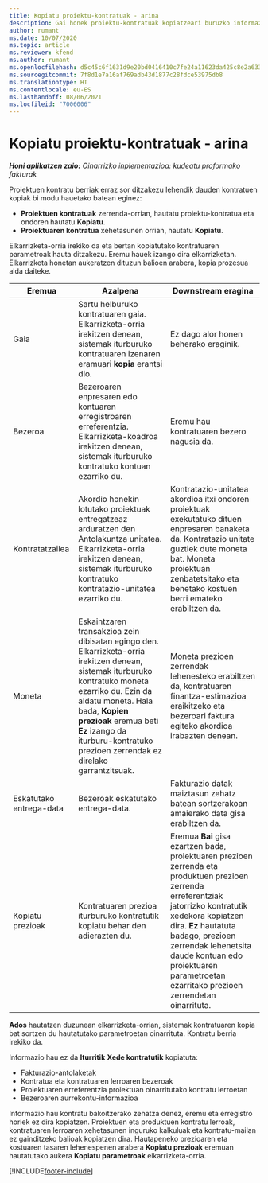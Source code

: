 ```yaml
---
title: Kopiatu proiektu-kontratuak - arina
description: Gai honek proiektu-kontratuak kopiatzeari buruzko informazioa eskaintzen du Project Operations-en.
author: rumant
ms.date: 10/07/2020
ms.topic: article
ms.reviewer: kfend
ms.author: rumant
ms.openlocfilehash: d5c45c6f1631d9e20bd0416410c7fe24a11623da425c8e2a633b085fbfabdd79
ms.sourcegitcommit: 7f8d1e7a16af769adb43d1877c28fdce53975db8
ms.translationtype: HT
ms.contentlocale: eu-ES
ms.lasthandoff: 08/06/2021
ms.locfileid: "7006006"
---
```

# <a name="copy-project-contracts---lite"></a>Kopiatu proiektu-kontratuak - arina

_**Honi aplikatzen zaio:** Oinarrizko inplementazioa: kudeatu proformako fakturak_

Proiektuen kontratu berriak erraz sor ditzakezu lehendik dauden kontratuen kopiak bi modu hauetako batean eginez: 

  - **Proiektuen kontratuak** zerrenda-orrian, hautatu proiektu-kontratua eta ondoren hautatu **Kopiatu**.
  - **Proiektuaren kontratua** xehetasunen orrian, hautatu **Kopiatu**.

Elkarrizketa-orria irekiko da eta bertan kopiatutako kontratuaren parametroak hauta ditzakezu. Eremu hauek izango dira elkarrizketan. Elkarrizketa honetan aukeratzen dituzun balioen arabera, kopia prozesua alda daiteke.

| **Eremua** | **Azalpena** | **Downstream eragina** |
| --- | --- | --- |
| Gaia | Sartu helburuko kontratuaren gaia. Elkarrizketa-orria irekitzen denean, sistemak iturburuko kontratuaren izenaren eramuari **kopia** erantsi dio. | Ez dago alor honen beherako eraginik. |
| Bezeroa | Bezeroaren enpresaren edo kontuaren erregistroaren erreferentzia. Elkarrizketa-koadroa irekitzen denean, sistemak iturburuko kontratuko kontuan ezarriko du. | Eremu hau kontratuaren bezero nagusia da. |
| Kontratatzailea | Akordio honekin lotutako proiektuak entregatzeaz arduratzen den Antolakuntza unitatea. Elkarrizketa-orria irekitzen denean, sistemak iturburuko kontratuko kontratazio-unitatea ezarriko du. | Kontratazio-unitatea akordioa itxi ondoren proiektuak exekutatuko dituen enpresaren banaketa da. Kontratazio unitate guztiek dute moneta bat. Moneta proiektuan zenbatetsitako eta benetako kostuen berri emateko erabiltzen da. |
| Moneta | Eskaintzaren transakzioa zein dibisatan egingo den. Elkarrizketa-orria irekitzen denean, sistemak iturburuko kontratuko moneta ezarriko du. Ezin da aldatu moneta. Hala bada, **Kopien prezioak** eremua beti **Ez** izango da iturburu-kontratuko prezioen zerrendak ez direlako garrantzitsuak. | Moneta prezioen zerrendak lehenesteko erabiltzen da, kontratuaren finantza-estimazioa eraikitzeko eta bezeroari faktura egiteko akordioa irabazten denean. |
| Eskatutako entrega-data | Bezeroak eskatutako entrega-data. | Fakturazio datak maiztasun zehatz batean sortzerakoan amaierako data gisa erabiltzen da. |
| Kopiatu prezioak | Kontratuaren prezioa iturburuko kontratutik kopiatu behar den adierazten du. | Eremua **Bai** gisa ezartzen bada, proiektuaren prezioen zerrenda eta produktuen prezioen zerrenda erreferentziak jatorrizko kontratutik xedekora kopiatzen dira. **Ez** hautatuta badago, prezioen zerrendak lehenetsita daude kontuan edo proiektuaren parametroetan ezarritako prezioen zerrendetan oinarrituta. |

**Ados** hautatzen duzunean elkarrizketa-orrian, sistemak kontratuaren kopia bat sortzen du hautatutako parametroetan oinarrituta. Kontratu berria irekiko da.

Informazio hau ez da **Iturritik** **Xede kontratutik** kopiatuta:

  - Fakturazio-antolaketak
  - Kontratua eta kontratuaren lerroaren bezeroak
  - Proiektuaren erreferentzia proiektuan oinarritutako kontratu lerroetan
  - Bezeroaren aurrekontu-informazioa

Informazio hau kontratu bakoitzerako zehatza denez, eremu eta erregistro horiek ez dira kopiatzen. Proiektuen eta produktuen kontratu lerroak, kontratuaren lerroaren xehetasunen inguruko kalkuluak eta kontratu-mailan ez gainditzeko balioak kopiatzen dira. Hautapeneko prezioaren eta kostuaren tasaren lehenespenen arabera **Kopiatu prezioak** eremuan hautatutako aukera **Kopiatu parametroak** elkarrizketa-orria.


[!INCLUDE[footer-include](../../includes/footer-banner.md)]